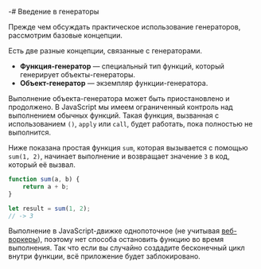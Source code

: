 -# Введение в генераторы

Прежде чем обсуждать практическое использование генераторов, рассмотрим базовые концепции.

Есть две разные концепции, связанные с генераторами.

* **Функция-генератор** — специальный тип функций, который генерирует объекты-генераторы.
* **Объект-генератор** — экземпляр функции-генератора.

Выполнение объекта-генератора может быть приостановлено и продолжено. В JavaScript мы имеем ограниченный контроль над выполнением обычных функций. Такая функция, вызванная с использованием `()`, `apply` или `call`, будет работать, пока полностью не выполнится. 

Ниже показана простая функция `sum`, которая вызывается с помощью `sum(1, 2)`, начинает выполнение и возвращает значение `3` в код, который её вызвал.

```js
function sum(a, b) {
    return a + b;
}

let result = sum(1, 2);
// -> 3
```

Выполнение в JavaScript-движке однопоточное (не учитывая [веб-воркеры](https://en.wikipedia.org/wiki/Web_worker)), поэтому нет способа остановить функцию во время выполнения. Так что если вы случайно создадите бесконечный цикл внутри функции, всё приложение будет заблокировано.
